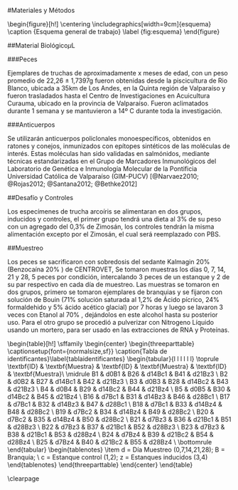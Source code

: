 #Materiales y Métodos

\begin{figure}[h!]
	\centering
		\includegraphics[width=9cm]{esquema} 
	\caption {Esquema general de trabajo}
	\label {fig:esquema}
\end{figure}

##Material Biológico$\mu$L

###Peces

Ejemplares de truchas de aproximadamente x meses de edad, con un peso promedio de 22,26 $\pm$ 1,7397g fueron obtenidas desde la piscicultura de Rio Blanco, ubicada a 35km de Los Andes, en la Quinta región de Valparaíso y fueron trasladados hasta el Centro de Investigaciones en Acuicultura Curauma, ubicado en la provincia de Valparaíso. Fueron aclimatados durante 1 semana y se mantuvieron a 14º C durante toda la investigación.

###Anticuerpos

Se utilizarán anticuerpos policlonales monoespecíficos, obtenidos en ratones y conejos, inmunizados con epítopes sintéticos de las moléculas de interés. Estas moléculas han sido validadas en salmónidos, mediante técnicas estandarizadas en el Grupo de Marcadores Inmunológicos del Laboratorio de Genética e Inmunología Molecular de la Pontificia Universidad Católica de Valparaíso (GIM-PUCV) [@Narvaez2010; @Rojas2012; @Santana2012; @Bethke2012]

##Desafío y Controles

Los especímenes de trucha arcoíris se alimentaran en dos grupos, inducidos y controles, el primer grupo tendrá una dieta al 3\% de su peso con un agregado del 0,3\%  de Zimosán, los controles tendrán la misma alimentación excepto por el Zimosán, el cual será reemplazado con PBS.

##Muestreo

Los peces se sacrificaron con sobredosis del sedante Kalmagin 20\% (Benzocaína 20\% ) de CENTROVET, Se tomaron muestras los días 0, 7, 14, 21 y 28, 5 peces por condición, intercalando 3 peces de un estanque y 2 de su par respectivo en cada día de muestreo. Las muestras se tomaron en dos grupos, primero se tomaron ejemplares de branquias y se fijaron con solución de Bouin (71\% solución saturada al 1,2\% de Ácido pícrico, 24\% formaldehido y 5\% ácido acético glacial) por 7 horas y luego se lavaron 3 veces con Etanol al 70\% , dejándolos en este alcohol hasta su posterior uso. Para el otro grupo se procedió a pulverizar con Nitrogeno Líquido usando un mortero, para ser usado en las extracciones de RNA y Proteínas.

\begin{table}[h!]
\sffamily
\begin{center}
    \begin{threeparttable}
    \captionsetup{font={normalsize,sf}}
      \caption{Tabla de identificantes}\label{tablaidentificantes}
      \begin{tabular}{l l l l l l}
	\toprule
	\textbf{ID} & \textbf{Muestra} & \textbf{ID} & \textbf{Muestra} & \textbf{ID} & \textbf{Muestra}\\
	\midrule
	B1 & d0B1 & B26 & d14Bc1 & B41 & d21Bz3 \\
	B2 & d0B2 & B27 & d14Bc1 & B42 & d21Bz3 \\
	B3 & d0B3 & B28 & d14Bc2 & B43 & d21Bz3 \\
	B4 & d0B4 & B29 & d14Bc2 & B44 & d21Bz4 \\
	B5 & d0B5 & B30 & d14Bc2 & B45 & d21Bz4 \\
	B16 & d7Bc1 & B31 & d14Bz3 & B46 & d28Bc1 \\
	B17 & d7Bc1 & B32 & d14Bz3 & B47 & d28Bc1 \\
	B18 & d7Bc1 & B33 & d14Bz4 & B48 & d28Bc2 \\
	B19 & d7Bc2 & B34 & d14Bz4 & B49 & d28Bc2 \\
	B20 & d7Bc2 & B35 & d14Bz4 & B50 & d28Bc2 \\
	B21 & d7Bz3 & B36 & d21Bc1 & B51 & d28Bz3 \\
	B22 & d7Bz3 & B37 & d21Bc1 & B52 & d28Bz3 \\
	B23 & d7Bz3 & B38 & d21Bc1 & B53 & d28Bz4 \\
	B24 & d7Bz4 & B39 & d21Bc2 & B54 & d28Bz4 \\
	B25 & d7Bz4 & B40 & d21Bc2 & B55 & d28Bz4 \\
\bottomrule
\end{tabular}
\begin{tablenotes}
  \item d = Día Muestreo (0,7,14,21,28); B = Branquia; \\
  c = Estanque control (1,2); z = Estanques inducidos (3,4)
\end{tablenotes}
\end{threeparttable}
\end{center}
\end{table}
	
	
\clearpage
